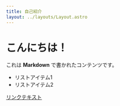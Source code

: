 ```yaml
---
title: 自己紹介
layout: ../layouts/Layout.astro
---
```


# こんにちは！

これは **Markdown** で書かれたコンテンツです。

- リストアイテム1
- リストアイテム2

[リンクテキスト](https://example.com)